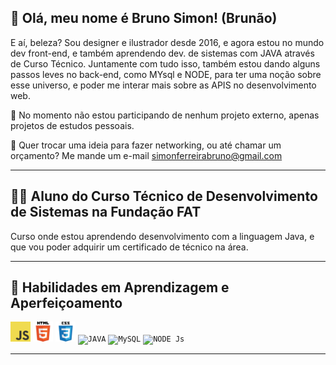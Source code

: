 ## 👋 Olá, meu nome é Bruno Simon! (Brunão)

E aí, beleza? Sou designer e ilustrador desde 2016, e agora estou no mundo dev front-end, e também aprendendo dev. de sistemas com JAVA através de Curso Técnico.
Juntamente com tudo isso, também estou dando alguns passos leves no back-end, como MYsql e NODE, para ter uma noção sobre esse universo, e poder me interar mais sobre as APIS no desenvolvimento web.

🔭 No momento não estou participando de nenhum projeto externo, apenas projetos de estudos pessoais.

💬 Quer trocar uma ideia para fazer networking, ou até chamar um orçamento? Me mande um e-mail simonferreirabruno@gmail.com

---
## 👨‍💻 Aluno do Curso Técnico de Desenvolvimento de Sistemas na Fundação FAT

Curso onde estou aprendendo desenvolvimento com a linguagem Java, e que vou poder adquirir um certificado de técnico na área.

---

## 🚀 Habilidades em Aprendizagem e Aperfeiçoamento

<code><img height="32" src="https://raw.githubusercontent.com/github/explore/80688e429a7d4ef2fca1e82350fe8e3517d3494d/topics/javascript/javascript.png" alt="Javascript"/></code>
<code><img height="32" src="https://raw.githubusercontent.com/github/explore/80688e429a7d4ef2fca1e82350fe8e3517d3494d/topics/html/html.png" alt="HTML5"/></code>
<code><img height="32" src="https://raw.githubusercontent.com/github/explore/80688e429a7d4ef2fca1e82350fe8e3517d3494d/topics/css/css.png" alt="CSS"/></code>
<code><img height="32" src="https://cdn.iconscout.com/icon/free/png-512/free-java-logo-icon-download-in-svg-png-gif-file-formats--wordmark-programming-language-pack-logos-icons-1174953.png?f=webp&w=256" alt="JAVA"/></code>
<code><img height="32" src="https://seeklogo.com/images/M/mysql-logo-B4943FE6DD-seeklogo.com.png" alt="MySQL"/></code>
<code><img height="32" src="https://upload.wikimedia.org/wikipedia/commons/thumb/d/d9/Node.js_logo.svg/590px-Node.js_logo.svg.png" alt="NODE Js"/></code>

---

